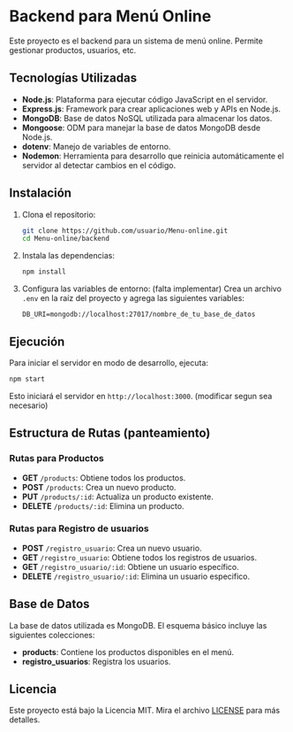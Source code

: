 # Backend para Menú Online

Este proyecto es el backend para un sistema de menú online. Permite gestionar productos, usuarios, etc.

## Tecnologías Utilizadas

- **Node.js**: Plataforma para ejecutar código JavaScript en el servidor.
- **Express.js**: Framework para crear aplicaciones web y APIs en Node.js.
- **MongoDB**: Base de datos NoSQL utilizada para almacenar los datos.
- **Mongoose**: ODM para manejar la base de datos MongoDB desde Node.js.
- **dotenv**: Manejo de variables de entorno.
- **Nodemon**: Herramienta para desarrollo que reinicia automáticamente el servidor al detectar cambios en el código.

## Instalación

1. Clona el repositorio:
   ```bash
   git clone https://github.com/usuario/Menu-online.git
   cd Menu-online/backend
   ```

2. Instala las dependencias:
   ```bash
   npm install
   ```

3. Configura las variables de entorno: (falta implementar)
   Crea un archivo `.env` en la raíz del proyecto y agrega las siguientes variables:
   ```plaintext
   DB_URI=mongodb://localhost:27017/nombre_de_tu_base_de_datos
   ```

## Ejecución

Para iniciar el servidor en modo de desarrollo, ejecuta:
```bash
npm start
```

Esto iniciará el servidor en `http://localhost:3000`. (modificar segun sea necesario)

## Estructura de Rutas (panteamiento)

### Rutas para Productos
- **GET** `/products`: Obtiene todos los productos.
- **POST** `/products`: Crea un nuevo producto.
- **PUT** `/products/:id`: Actualiza un producto existente.
- **DELETE** `/products/:id`: Elimina un producto.

### Rutas para Registro de usuarios
- **POST** `/registro_usuario`: Crea un nuevo usuario.
- **GET** `/registro_usuario`: Obtiene todos los registros de usuarios.
- **GET** `/registro_usuario/:id`: Obtiene un usuario específico.
- **DELETE** `/registro_usuario/:id`: Elimina un usuario especifico.

## Base de Datos

La base de datos utilizada es MongoDB. El esquema básico incluye las siguientes colecciones:

- **products**: Contiene los productos disponibles en el menú.
- **registro_usuarios**: Registra los usuarios.

## Licencia

Este proyecto está bajo la Licencia MIT. Mira el archivo [LICENSE](LICENSE) para más detalles.
